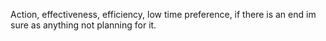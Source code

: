 Action, effectiveness, efficiency, low time preference, if there is an end im sure as anything not planning for it. 
